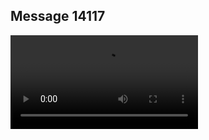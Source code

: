 ## Message 14117



![Video](https://data.iron-swords.co.il/2024/November/26/14117/14117_media.mp4)
